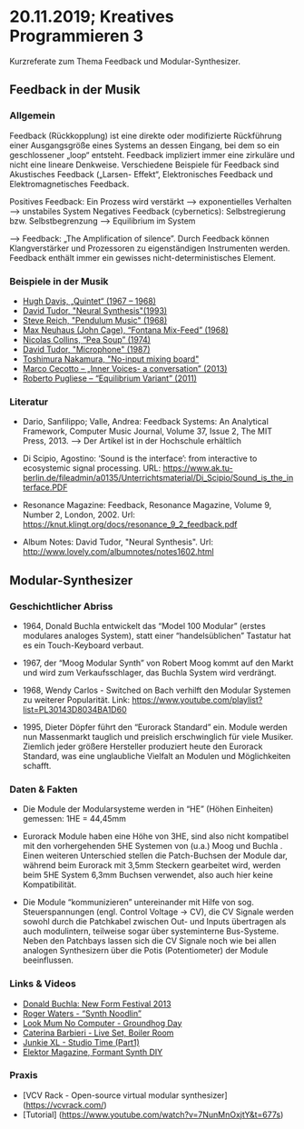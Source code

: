 # 20.11.2019; Kreatives Programmieren 3

Kurzreferate zum Thema Feedback und Modular-Synthesizer.

## Feedback in der Musik

### Allgemein

Feedback (Rückkopplung) ist eine direkte oder modifizierte Rückführung einer Ausgangsgröße eines Systems an dessen Eingang, bei dem so ein geschlossener „loop“ entsteht. Feedback impliziert immer eine zirkuläre und nicht eine lineare Denkweise.
Verschiedene Beispiele für Feedback sind Akustisches Feedback („Larsen- Effekt“, Elektronisches Feedback und Elektromagnetisches Feedback.

Positives Feedback: Ein Prozess wird verstärkt --> exponentielles Verhalten --> unstabiles System 
Negatives Feedback (cybernetics): Selbstregierung bzw. Selbstbegrenzung --> Equilibrium im System 

--> Feedback: „The Amplification of silence”.
Durch Feedback können Klangverstärker und Prozessoren zu eigenständigen Instrumenten werden.
Feedback enthält immer ein gewisses nicht-deterministisches Element.


### Beispiele in der Musik

* [Hugh Davis, „Quintet“ (1967 – 1968)](https://www.youtube.com/watch?v=MkDuM5_RIyc)
* [David Tudor, "Neural Synthesis"(1993)](https://www.youtube.com/watch?v=v5R8r-iTp6M)
* [Steve Reich, "Pendulum Music" (1968)](https://www.youtube.com/watch?v=fU6qDeJPT-w)
* [Max Neuhaus (John Cage), “Fontana Mix-Feed” (1968)](https://www.youtube.com/watch?v=81mEr9SdM2E)
* [Nicolas Collins, “Pea Soup” (1974)](https://www.youtube.com/watch?v=W7f5Iha7JyQ)
* [David Tudor, "Microphone" (1987)](https://www.youtube.com/watch?v=CgN_lsxUWTk)
* [Toshimura Nakamura, "No-input mixing board"](https://www.youtube.com/watch?v=qTi0hom6r44)
* [Marco Cecotto – „Inner Voices- a conversation” (2013)](https://vimeo.com/62904221)
* [Roberto Pugliese – “Equilibrium Variant” (2011)](https://vimeo.com/25131483
)

### Literatur

* Dario, Sanfilippo; Valle, Andrea: Feedback Systems: An Analytical Framework, Computer Music Journal, Volume 37, Issue 2, The MIT Press, 2013. --> Der Artikel ist in der Hochschule erhältlich

* Di Scipio, Agostino: ‘Sound is the interface’: from interactive to ecosystemic signal processing. URL: https://www.ak.tu-berlin.de/fileadmin/a0135/Unterrichtsmaterial/Di_Scipio/Sound_is_the_interface.PDF

* Resonance Magazine: Feedback, Resonance Magazine, Volume 9, Number 2, London, 2002. Url: https://knut.klingt.org/docs/resonance_9_2_feedback.pdf

* Album Notes: David Tudor, "Neural Synthesis". Url:
http://www.lovely.com/albumnotes/notes1602.html

## Modular-Synthesizer

### Geschichtlicher Abriss

* 1964, Donald Buchla entwickelt das “Model 100 Modular” (erstes modulares analoges System), statt einer “handelsüblichen” Tastatur hat es ein Touch-Keyboard verbaut.
 
* 1967, der “Moog Modular Synth” von Robert Moog kommt auf den Markt und wird zum Verkaufsschlager, das Buchla System wird verdrängt.

* 1968, Wendy Carlos - Switched on Bach verhilft den Modular Systemen zu weiterer Popularität. Link: https://www.youtube.com/playlist?list=PL30143D8034BA1D60

* 1995, Dieter Döpfer führt den “Eurorack Standard” ein. Module werden nun Massenmarkt tauglich und preislich erschwinglich für viele Musiker. Ziemlich jeder größere Hersteller produziert heute den Eurorack Standard, was eine unglaubliche Vielfalt an Modulen und Möglichkeiten schafft.

### Daten & Fakten

* Die Module der Modularsysteme werden in “HE” (Höhen Einheiten) gemessen: 1HE = 44,45mm

* Eurorack Module haben eine Höhe von 3HE, sind also nicht kompatibel mit den vorhergehenden 5HE Systemen von (u.a.) Moog und Buchla . Einen weiteren Unterschied stellen die Patch-Buchsen der Module dar,  während beim Eurorack mit 3,5mm Steckern gearbeitet wird, werden beim 5HE System 6,3mm Buchsen verwendet, also auch hier keine Kompatibilität. 

* Die Module “kommunizieren” untereinander mit Hilfe von sog. Steuerspannungen (engl. Control Voltage -> CV), die CV Signale werden sowohl durch die Patchkabel zwischen Out- und Inputs übertragen als auch modulintern, teilweise sogar über systeminterne Bus-Systeme. Neben den Patchbays lassen sich die CV Signale noch wie bei allen analogen Synthesizern über die Potis (Potentiometer) der Module beeinflussen.

### Links & Videos

* [Donald Buchla: New Form Festival 2013](https://www.youtube.com/watch?v=oy8ETnNuW6I)
* [Roger Waters - “Synth Noodlin”](https://www.youtube.com/watch?v=fV3cL3hP2aQ)
* [Look Mum No Computer - Groundhog Day](https://www.youtube.com/watch?v=5i_Ckyc6g8Y)
* [Caterina Barbieri - Live Set,  Boiler Room](https://www.youtube.com/watch?v=W25FTIO42VY)
* [Junkie XL - Studio Time (Part1)](https://www.youtube.com/watch?v=cudr9Y9lEMI)
* [Elektor Magazine,  Formant Synth DIY](http://www.sdiy.org/rfeng/formant.html)


### Praxis 

* [VCV Rack - Open-source virtual modular synthesizer] (https://vcvrack.com/)
* [Tutorial] (https://www.youtube.com/watch?v=7NunMnOxjtY&t=677s)
